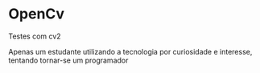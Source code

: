 # OpenCv
 Testes com cv2
 
 Apenas um estudante utilizando a tecnologia por curiosidade e interesse, tentando tornar-se um programador
